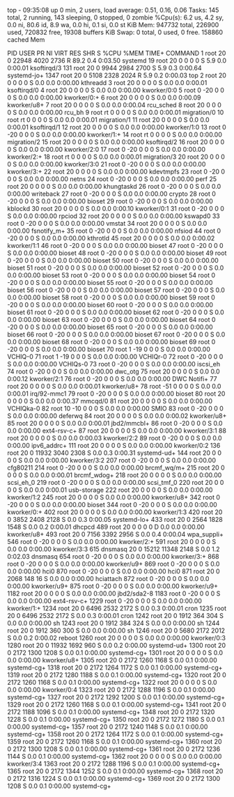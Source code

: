 top - 09:35:08 up 0 min,  2 users,  load average: 0.51, 0.16, 0.06
Tasks: 145 total,   2 running, 143 sleeping,   0 stopped,   0 zombie
%Cpu(s):  6.2 us,  4.2 sy,  0.0 ni, 80.6 id,  8.9 wa,  0.0 hi,  0.1 si,  0.0 st
KiB Mem:    947732 total,   226900 used,   720832 free,    19308 buffers
KiB Swap:        0 total,        0 used,        0 free.   158860 cached Mem

  PID USER      PR  NI    VIRT    RES    SHR S  %CPU %MEM     TIME+ COMMAND
    1 root      20   0   22948   4020   2736 R  89.2  0.4   0:03.50 systemd
   19 root      20   0       0      0      0 S   5.9  0.0   0:00.01 ksoftirqd/3
  131 root      20   0    9944   2984   2700 S   5.9  0.3   0:00.64 systemd-jo+
 1347 root      20   0    5108   2328   2024 R   5.9  0.2   0:00.03 top
    2 root      20   0       0      0      0 S   0.0  0.0   0:00.00 kthreadd
    3 root      20   0       0      0      0 S   0.0  0.0   0:00.01 ksoftirqd/0
    4 root      20   0       0      0      0 S   0.0  0.0   0:00.00 kworker/0:0
    5 root       0 -20       0      0      0 S   0.0  0.0   0:00.00 kworker/0:+
    6 root      20   0       0      0      0 S   0.0  0.0   0:00.09 kworker/u8+
    7 root      20   0       0      0      0 S   0.0  0.0   0:00.04 rcu_sched
    8 root      20   0       0      0      0 S   0.0  0.0   0:00.00 rcu_bh
    9 root      rt   0       0      0      0 S   0.0  0.0   0:00.01 migration/0
   10 root      rt   0       0      0      0 S   0.0  0.0   0:00.01 migration/1
   11 root      20   0       0      0      0 S   0.0  0.0   0:00.01 ksoftirqd/1
   12 root      20   0       0      0      0 S   0.0  0.0   0:00.00 kworker/1:0
   13 root       0 -20       0      0      0 S   0.0  0.0   0:00.00 kworker/1:+
   14 root      rt   0       0      0      0 S   0.0  0.0   0:00.00 migration/2
   15 root      20   0       0      0      0 S   0.0  0.0   0:00.00 ksoftirqd/2
   16 root      20   0       0      0      0 S   0.0  0.0   0:00.00 kworker/2:0
   17 root       0 -20       0      0      0 S   0.0  0.0   0:00.00 kworker/2:+
   18 root      rt   0       0      0      0 S   0.0  0.0   0:00.01 migration/3
   20 root      20   0       0      0      0 S   0.0  0.0   0:00.00 kworker/3:0
   21 root       0 -20       0      0      0 S   0.0  0.0   0:00.00 kworker/3:+
   22 root      20   0       0      0      0 S   0.0  0.0   0:00.00 kdevtmpfs
   23 root       0 -20       0      0      0 S   0.0  0.0   0:00.00 netns
   24 root       0 -20       0      0      0 S   0.0  0.0   0:00.00 perf
   25 root      20   0       0      0      0 S   0.0  0.0   0:00.00 khungtaskd
   26 root       0 -20       0      0      0 S   0.0  0.0   0:00.00 writeback
   27 root       0 -20       0      0      0 S   0.0  0.0   0:00.00 crypto
   28 root       0 -20       0      0      0 S   0.0  0.0   0:00.00 bioset
   29 root       0 -20       0      0      0 S   0.0  0.0   0:00.00 kblockd
   30 root      20   0       0      0      0 S   0.0  0.0   0:00.10 kworker/0:1
   31 root       0 -20       0      0      0 S   0.0  0.0   0:00.00 rpciod
   32 root      20   0       0      0      0 S   0.0  0.0   0:00.00 kswapd0
   33 root       0 -20       0      0      0 S   0.0  0.0   0:00.00 vmstat
   34 root      20   0       0      0      0 S   0.0  0.0   0:00.00 fsnotify_m+
   35 root       0 -20       0      0      0 S   0.0  0.0   0:00.00 nfsiod
   44 root       0 -20       0      0      0 S   0.0  0.0   0:00.00 kthrotld
   45 root      20   0       0      0      0 S   0.0  0.0   0:00.02 kworker/1:1
   46 root       0 -20       0      0      0 S   0.0  0.0   0:00.00 bioset
   47 root       0 -20       0      0      0 S   0.0  0.0   0:00.00 bioset
   48 root       0 -20       0      0      0 S   0.0  0.0   0:00.00 bioset
   49 root       0 -20       0      0      0 S   0.0  0.0   0:00.00 bioset
   50 root       0 -20       0      0      0 S   0.0  0.0   0:00.00 bioset
   51 root       0 -20       0      0      0 S   0.0  0.0   0:00.00 bioset
   52 root       0 -20       0      0      0 S   0.0  0.0   0:00.00 bioset
   53 root       0 -20       0      0      0 S   0.0  0.0   0:00.00 bioset
   54 root       0 -20       0      0      0 S   0.0  0.0   0:00.00 bioset
   55 root       0 -20       0      0      0 S   0.0  0.0   0:00.00 bioset
   56 root       0 -20       0      0      0 S   0.0  0.0   0:00.00 bioset
   57 root       0 -20       0      0      0 S   0.0  0.0   0:00.00 bioset
   58 root       0 -20       0      0      0 S   0.0  0.0   0:00.00 bioset
   59 root       0 -20       0      0      0 S   0.0  0.0   0:00.00 bioset
   60 root       0 -20       0      0      0 S   0.0  0.0   0:00.00 bioset
   61 root       0 -20       0      0      0 S   0.0  0.0   0:00.00 bioset
   62 root       0 -20       0      0      0 S   0.0  0.0   0:00.00 bioset
   63 root       0 -20       0      0      0 S   0.0  0.0   0:00.00 bioset
   64 root       0 -20       0      0      0 S   0.0  0.0   0:00.00 bioset
   65 root       0 -20       0      0      0 S   0.0  0.0   0:00.00 bioset
   66 root       0 -20       0      0      0 S   0.0  0.0   0:00.00 bioset
   67 root       0 -20       0      0      0 S   0.0  0.0   0:00.00 bioset
   68 root       0 -20       0      0      0 S   0.0  0.0   0:00.00 bioset
   69 root       0 -20       0      0      0 S   0.0  0.0   0:00.00 bioset
   70 root       1 -19       0      0      0 S   0.0  0.0   0:00.00 VCHIQ-0
   71 root       1 -19       0      0      0 S   0.0  0.0   0:00.00 VCHIQr-0
   72 root       0 -20       0      0      0 S   0.0  0.0   0:00.00 VCHIQs-0
   73 root       0 -20       0      0      0 S   0.0  0.0   0:00.00 iscsi_eh
   74 root       0 -20       0      0      0 S   0.0  0.0   0:00.00 dwc_otg
   75 root      20   0       0      0      0 S   0.0  0.0   0:00.12 kworker/2:1
   76 root       0 -20       0      0      0 S   0.0  0.0   0:00.00 DWC Notifi+
   77 root      20   0       0      0      0 S   0.0  0.0   0:00.01 kworker/u8+
   78 root     -51   0       0      0      0 S   0.0  0.0   0:00.01 irq/92-mmc1
   79 root       0 -20       0      0      0 S   0.0  0.0   0:00.00 bioset
   80 root      20   0       0      0      0 S   0.0  0.0   0:00.37 mmcqd/0
   81 root      20   0       0      0      0 S   0.0  0.0   0:00.00 VCHIQka-0
   82 root      10 -10       0      0      0 S   0.0  0.0   0:00.00 SMIO
   83 root       0 -20       0      0      0 S   0.0  0.0   0:00.00 deferwq
   84 root      20   0       0      0      0 S   0.0  0.0   0:00.02 kworker/u8+
   85 root      20   0       0      0      0 S   0.0  0.0   0:00.01 jbd2/mmcbl+
   86 root       0 -20       0      0      0 S   0.0  0.0   0:00.00 ext4-rsv-c+
   87 root      20   0       0      0      0 S   0.0  0.0   0:00.00 kworker/3:1
   88 root      20   0       0      0      0 S   0.0  0.0   0:00.03 kworker/2:2
   89 root       0 -20       0      0      0 S   0.0  0.0   0:00.00 ipv6_addrc+
  111 root      20   0       0      0      0 S   0.0  0.0   0:00.00 kworker/0:2
  136 root      20   0   11932   3040   2308 S   0.0  0.3   0:00.31 systemd-ud+
  144 root      20   0       0      0      0 S   0.0  0.0   0:00.00 kworker/3:2
  207 root       0 -20       0      0      0 S   0.0  0.0   0:00.00 cfg80211
  214 root       0 -20       0      0      0 S   0.0  0.0   0:00.00 brcmf_wq/m+
  215 root      20   0       0      0      0 S   0.0  0.0   0:00.01 brcmf_wdog+
  218 root      20   0       0      0      0 S   0.0  0.0   0:00.00 scsi_eh_0
  219 root       0 -20       0      0      0 S   0.0  0.0   0:00.00 scsi_tmf_0
  220 root      20   0       0      0      0 S   0.0  0.0   0:00.01 usb-storage
  222 root      20   0       0      0      0 S   0.0  0.0   0:00.00 kworker/1:2
  245 root      20   0       0      0      0 S   0.0  0.0   0:00.00 kworker/u8+
  342 root       0 -20       0      0      0 S   0.0  0.0   0:00.00 bioset
  344 root       0 -20       0      0      0 S   0.0  0.0   0:00.00 kworker/0:+
  402 root      20   0       0      0      0 S   0.0  0.0   0:00.00 kworker/1:3
  420 root      20   0    3852   2408   2128 S   0.0  0.3   0:00.05 systemd-lo+
  433 root      20   0    2564   1828   1548 S   0.0  0.2   0:00.01 dhcpcd
  489 root      20   0       0      0      0 D   0.0  0.0   0:00.00 kworker/u8+
  493 root      20   0    7156   3392   2956 S   0.0  0.4   0:00.04 wpa_suppli+
  546 root       0 -20       0      0      0 S   0.0  0.0   0:00.00 kworker/2:+
  591 root      20   0       0      0      0 S   0.0  0.0   0:00.00 kworker/3:3
  615 dnsmasq   20   0   15212  11348   2148 S   0.0  1.2   0:02.03 dnsmasq
  654 root       0 -20       0      0      0 S   0.0  0.0   0:00.00 kworker/3:+
  868 root       0 -20       0      0      0 S   0.0  0.0   0:00.00 kworker/u9+
  869 root       0 -20       0      0      0 S   0.0  0.0   0:00.00 hci0
  870 root       0 -20       0      0      0 S   0.0  0.0   0:00.00 hci0
  871 root      20   0    2068    148     16 S   0.0  0.0   0:00.00 hciattach
  872 root       0 -20       0      0      0 S   0.0  0.0   0:00.00 kworker/u9+
  875 root       0 -20       0      0      0 S   0.0  0.0   0:00.00 kworker/u9+
 1182 root      20   0       0      0      0 S   0.0  0.0   0:00.00 jbd2/sda2-8
 1183 root       0 -20       0      0      0 S   0.0  0.0   0:00.00 ext4-rsv-c+
 1229 root       0 -20       0      0      0 S   0.0  0.0   0:00.00 kworker/1:+
 1234 root      20   0    6496   2532   2172 S   0.0  0.3   0:00.01 cron
 1235 root      20   0    6496   2532   2172 S   0.0  0.3   0:00.01 cron
 1242 root      20   0    1912    364    304 S   0.0  0.0   0:00.00 sh
 1243 root      20   0    1912    384    324 S   0.0  0.0   0:00.00 sh
 1244 root      20   0    1912    360    300 S   0.0  0.0   0:00.00 sh
 1246 root      20   0    5680   2172   2012 S   0.0  0.2   0:00.02 reboot
 1260 root      20   0       0      0      0 S   0.0  0.0   0:00.00 kworker/0:3
 1280 root      20   0   11932   1692    960 S   0.0  0.2   0:00.00 systemd-ud+
 1300 root      20   0    2172   1300   1208 S   0.0  0.1   0:00.00 systemd-cg+
 1301 root      20   0       0      0      0 S   0.0  0.0   0:00.00 kworker/u8+
 1305 root      20   0    2172   1260   1168 S   0.0  0.1   0:00.00 systemd-cg+
 1318 root      20   0    2172   1264   1172 S   0.0  0.1   0:00.00 systemd-cg+
 1319 root      20   0    2172   1280   1188 S   0.0  0.1   0:00.00 systemd-cg+
 1320 root      20   0    2172   1260   1168 S   0.0  0.1   0:00.00 systemd-cg+
 1322 root      20   0       0      0      0 S   0.0  0.0   0:00.00 kworker/0:4
 1323 root      20   0    2172   1288   1196 S   0.0  0.1   0:00.00 systemd-cg+
 1327 root      20   0    2172   1292   1200 S   0.0  0.1   0:00.00 systemd-cg+
 1329 root      20   0    2172   1260   1168 S   0.0  0.1   0:00.00 systemd-cg+
 1341 root      20   0    2172   1188   1096 S   0.0  0.1   0:00.00 systemd-cg+
 1348 root      20   0    2172   1320   1228 S   0.0  0.1   0:00.00 systemd-cg+
 1350 root      20   0    2172   1272   1180 S   0.0  0.1   0:00.00 systemd-cg+
 1357 root      20   0    2172   1240   1148 S   0.0  0.1   0:00.00 systemd-cg+
 1358 root      20   0    2172   1264   1172 S   0.0  0.1   0:00.00 systemd-cg+
 1359 root      20   0    2172   1260   1168 S   0.0  0.1   0:00.00 systemd-cg+
 1360 root      20   0    2172   1300   1208 S   0.0  0.1   0:00.00 systemd-cg+
 1361 root      20   0    2172   1236   1144 S   0.0  0.1   0:00.00 systemd-cg+
 1362 root      20   0       0      0      0 S   0.0  0.0   0:00.00 kworker/3:4
 1363 root      20   0    2172   1288   1196 S   0.0  0.1   0:00.00 systemd-cg+
 1365 root      20   0    2172   1344   1252 S   0.0  0.1   0:00.00 systemd-cg+
 1368 root      20   0    2172   1316   1224 S   0.0  0.1   0:00.00 systemd-cg+
 1369 root      20   0    2172   1300   1208 S   0.0  0.1   0:00.00 systemd-cg+
